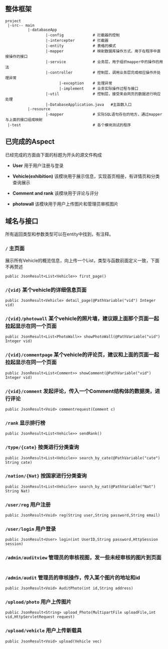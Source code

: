 ## 整体框架

```
project
 |-src-- main
          |-databaseApp 
                  |-config             # 拦截器的控制
                  |-intercepter        # 拦截器
                  |-entity             # 表格的模式
                  |-mapper             # 映射数据库操作方式，用于在程序中直接操作的接口
                  |-service            # 业务层，用于组织mapper中的操作的用法
                  |-controller         # 控制层，调用业务层完成相应操作并处理异常
                        |-exception    # 处理异常
                        |-implement    # 业务实际操作过程与接口
                  |-util               # 控制层，接受来自网页的数据进行响应处理
                  |-DatabaseApplication.java   #主函数入口
          |-resource
                  |-mapper             # 实际SQL语句存在的地方，通过mapper与上面的接口组成映射
 |-test                                # 各个模块测试的程序
```
 
## 已完成的Aspect

已经完成的方面由下面的标题为开头的源文件构成

* **User** 用于用户注册与登录

* **Vehicle(exhibition)** 该模块用于展示信息，实现首页相册，有详情页和分类查询展示

* **Comment and rank** 该模块用于评论与评分

* **photowall** 该模块用于用户上传图片和管理员审核图片

## 域名与接口

所有返回类型和参数类型可以在entity中找到，有注释。

### `/`  主页面
展示所有Vehicle的概览信息，向上传一个List，类型与函数前面定义一致，下面不再赘述
```
public JsonResult<List<Vehicle>> first_page()
```

### `/{vid}`  某个vehicle的详细信息页面
```
public JsonResult<Vehicle> detail_page(@PathVariable("vid") Integer vid)
```
### `/{vid}/photowall`  某个vehicle的照片墙，建议跟上面那个页面一起拉起显示在同一个页面
```
public JsonResult<List<PhotoWall>> showPhotoWall(@PathVariable("vid") Integer vid)
```
### `/{vid}/commentpage` 某个vehicle的评论页，建议和上面的页面一起拉起显示在同一个页面
```
public JsonResult<List<Comment>> showComment(@PathVariable("vid") Integer vid)
```
### `/{vid}/comment` 发起评论，传入一个Comment结构体的数据类，进行评论
```
public JsonResult<Void> commentrequest(Comment c)
```
### `/rank`  显示排行榜
```
public JsonResult<List<Vehicle>> sendRank()
```
### `/type/{cate}`   按类进行分类查询
```
public JsonResult<List<Vehicle>> search_by_cate(@PathVariable("cate") String cate)
```
### `/nation/{Nat}`    按国家进行分类查询
```
public JsonResult<List<Vehicle>> search_by_nat(@PathVariable("Nat") String Nat)
```
### `/user/reg`      用户注册
```
public JsonResult<Void> reg(String user,String password,String email)
```
### `/user/login`    用户登录
```
public JsonResult<User> login(int UserID,String password,HttpSession session)
```
### `/admin/auditview`  管理员的审核视图，发一些未经审核的图片到页面
```public JsonResult<List<PhotoWall>> auditView()
```
### `/admin/audit`    管理员的审核操作，传入某个图片的地址和id
```
public JsonResult<Void> AuditPhoto(int id,String address)
```
### `/upload/photo`     用户上传图片
```
public JsonResult<String> upload_Photo(MultipartFile uploadFile,int vid,HttpServletRequest request)
```

### `/upload/vehicle`  用户上传新载具
```
public JsonResult<Void> upload(Vehicle vec)
```